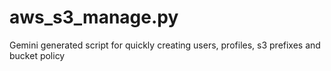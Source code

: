 # aws_s3_manage.py
Gemini generated script for quickly creating users, profiles, s3 prefixes and bucket policy
